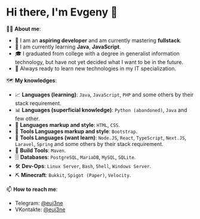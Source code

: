 # Hi there, I'm Evgeny 👋

👨‍💻 **About me**:
- 🎯 I am an **aspiring developer** and am currently mastering **fullstack**.
- 🚀 I am currently learning **Java**, **JavaScript**.
- 🎓 I graduated from college with a degree in generalist information technology, but have not yet decided what I want to be in the future.
- 📖 Always ready to learn new technologies in my IT specialization.

🗺️ **My knowledges**:
- 📈 **Languages (learning)**: `Java`, `JavaScript`, `PHP` and some others by their stack requirement.
- 📊 **Languages (superficial knowledge)**: `Python (abandoned)`, `Java` and few other.
- 🧱 **Languages markup and style**: `HTML`, `CSS`.
- 🎨 **Tools Languages markup and style**: `Bootstrap`.
- 🧩 **Tools Languages (want learn)**: `Node.JS`, `React`, `TypeScript`, `Next.JS`, `Laravel`, `Spring` and some others by their stack requirement.
- 🔧 **Build Tools**: `Maven`.
- 🗄️ **Databases**: `PostgreSQL`, `MariaDB`, `MySQL`, `SQLite`.
- 🛠️ **Dev-Ops**: `Linux Server`, `Bash`, `Shell`, `Windows Server`.
- ⛏️ **Minecraft**: `Bukkit`, `Spigot (Paper)`, `Velocity`.

📫 **How to reach me**:
- Telegram: [@euj3ne](https://t.me/euj3ne)
- VKontakte: [@euj3ne](https://vk.me/euj3ne)
